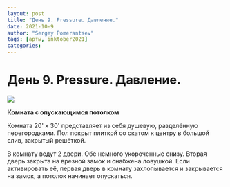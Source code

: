 ```yaml
---
layout: post
title: "День 9. Pressure. Давление."
date: 2021-10-9
author: "Sergey Pomerantsev"
tags: [арты, inktober2021]
categories:
---
```


# День 9. Pressure. Давление.

![](/images/_inktober21-9.jpg)

**Комната с опускающимся потолком**

Комната 20' х 30' представляет из себя душевую, разделённую перегородками. Пол покрыт плиткой со скатом к центру в большой слив, закрытый решёткой.

В комнату ведут 2 двери. Обе немного укороченные снизу. Вторая дверь закрыта на врезной замок и снабжена ловушкой. Если активировать её, первая дверь в комнату захлопывается и закрывается на замок, а потолок начинает опускаться.

